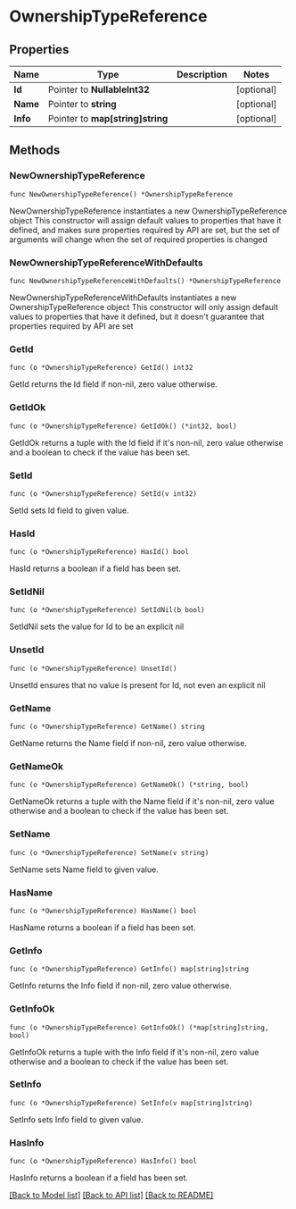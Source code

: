 # OwnershipTypeReference

## Properties

Name | Type | Description | Notes
------------ | ------------- | ------------- | -------------
**Id** | Pointer to **NullableInt32** |  | [optional] 
**Name** | Pointer to **string** |  | [optional] 
**Info** | Pointer to **map[string]string** |  | [optional] 

## Methods

### NewOwnershipTypeReference

`func NewOwnershipTypeReference() *OwnershipTypeReference`

NewOwnershipTypeReference instantiates a new OwnershipTypeReference object
This constructor will assign default values to properties that have it defined,
and makes sure properties required by API are set, but the set of arguments
will change when the set of required properties is changed

### NewOwnershipTypeReferenceWithDefaults

`func NewOwnershipTypeReferenceWithDefaults() *OwnershipTypeReference`

NewOwnershipTypeReferenceWithDefaults instantiates a new OwnershipTypeReference object
This constructor will only assign default values to properties that have it defined,
but it doesn't guarantee that properties required by API are set

### GetId

`func (o *OwnershipTypeReference) GetId() int32`

GetId returns the Id field if non-nil, zero value otherwise.

### GetIdOk

`func (o *OwnershipTypeReference) GetIdOk() (*int32, bool)`

GetIdOk returns a tuple with the Id field if it's non-nil, zero value otherwise
and a boolean to check if the value has been set.

### SetId

`func (o *OwnershipTypeReference) SetId(v int32)`

SetId sets Id field to given value.

### HasId

`func (o *OwnershipTypeReference) HasId() bool`

HasId returns a boolean if a field has been set.

### SetIdNil

`func (o *OwnershipTypeReference) SetIdNil(b bool)`

 SetIdNil sets the value for Id to be an explicit nil

### UnsetId
`func (o *OwnershipTypeReference) UnsetId()`

UnsetId ensures that no value is present for Id, not even an explicit nil
### GetName

`func (o *OwnershipTypeReference) GetName() string`

GetName returns the Name field if non-nil, zero value otherwise.

### GetNameOk

`func (o *OwnershipTypeReference) GetNameOk() (*string, bool)`

GetNameOk returns a tuple with the Name field if it's non-nil, zero value otherwise
and a boolean to check if the value has been set.

### SetName

`func (o *OwnershipTypeReference) SetName(v string)`

SetName sets Name field to given value.

### HasName

`func (o *OwnershipTypeReference) HasName() bool`

HasName returns a boolean if a field has been set.

### GetInfo

`func (o *OwnershipTypeReference) GetInfo() map[string]string`

GetInfo returns the Info field if non-nil, zero value otherwise.

### GetInfoOk

`func (o *OwnershipTypeReference) GetInfoOk() (*map[string]string, bool)`

GetInfoOk returns a tuple with the Info field if it's non-nil, zero value otherwise
and a boolean to check if the value has been set.

### SetInfo

`func (o *OwnershipTypeReference) SetInfo(v map[string]string)`

SetInfo sets Info field to given value.

### HasInfo

`func (o *OwnershipTypeReference) HasInfo() bool`

HasInfo returns a boolean if a field has been set.


[[Back to Model list]](../README.md#documentation-for-models) [[Back to API list]](../README.md#documentation-for-api-endpoints) [[Back to README]](../README.md)


